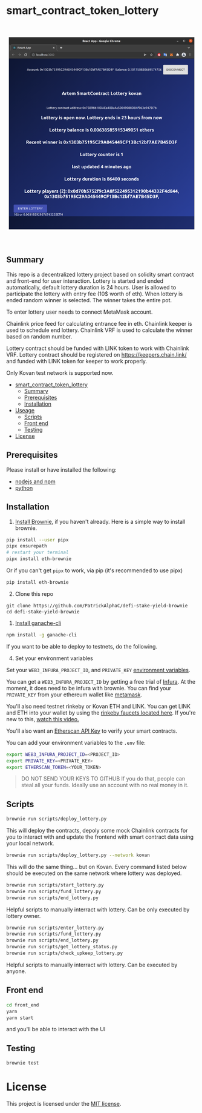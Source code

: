 # smart_contract_token_lottery
<br/>
<p align="center">
<img src="./lottery-web.png" width="500" alt="Artem Lottery">
</a>
</p>
<br/>

## Summary 
This repo is a decentralized lottery project based on solidity smart contract and front-end for user interaction.
Lottery is started and ended automatically, default lottery duration is 24 hours.
User is allowed to participate the lottery with entry fee (10$ worth of eth).
When lottery is ended random winner is selected. The winner takes the entire pot.

To enter lottery user needs to connect MetaMask account.

Chainlink price feed for calculating entrance fee in eth.
Chainlink keeper is used to schedule end lottery.
Chainlink VRF is used to calculate the winner based on random number.

Lottery contract should be funded with LINK token to work with Chainlink VRF.
Lottery contract should be registered on https://keepers.chain.link/ and funded with LINK token for keeper to work properly.

Only Kovan test network is supported now.

- [smart_contract_token_lottery](#smart_contract_token_lottery)
  - [Summary](#summary)
  - [Prerequisites](#prerequisites)
  - [Installation](#installation)
- [Useage](#useage)
  - [Scripts](#scripts)
  - [Front end](#front-end)
  - [Testing](#testing)
- [License](#license)

## Prerequisites

Please install or have installed the following:

- [nodejs and npm](https://nodejs.org/en/download/)
- [python](https://www.python.org/downloads/)
## Installation

1. [Install Brownie](https://eth-brownie.readthedocs.io/en/stable/install.html), if you haven't already. Here is a simple way to install brownie.

```bash
pip install --user pipx
pipx ensurepath
# restart your terminal
pipx install eth-brownie
```
Or if you can't get `pipx` to work, via pip (it's recommended to use pipx)
```bash
pip install eth-brownie
```

2. Clone this repo
```
git clone https://github.com/PatrickAlphaC/defi-stake-yield-brownie
cd defi-stake-yield-brownie
```

1. [Install ganache-cli](https://www.npmjs.com/package/ganache-cli)

```bash
npm install -g ganache-cli
```

If you want to be able to deploy to testnets, do the following. 

4. Set your environment variables

Set your `WEB3_INFURA_PROJECT_ID`, and `PRIVATE_KEY` [environment variables](https://www.twilio.com/blog/2017/01/how-to-set-environment-variables.html). 

You can get a `WEB3_INFURA_PROJECT_ID` by getting a free trial of [Infura](https://infura.io/). At the moment, it does need to be infura with brownie. You can find your `PRIVATE_KEY` from your ethereum wallet like [metamask](https://metamask.io/). 

You'll also need testnet rinkeby or Kovan ETH and LINK. You can get LINK and ETH into your wallet by using the [rinkeby faucets located here](https://docs.chain.link/docs/link-token-contracts#rinkeby). If you're new to this, [watch this video.](https://www.youtube.com/watch?v=P7FX_1PePX0)

You'll also want an [Etherscan API Key](https://etherscan.io/apis) to verify your smart contracts. 

You can add your environment variables to the `.env` file:
```bash
export WEB3_INFURA_PROJECT_ID=<PROJECT_ID>
export PRIVATE_KEY=<PRIVATE_KEY>
export ETHERSCAN_TOKEN=<YOUR_TOKEN>
```
> DO NOT SEND YOUR KEYS TO GITHUB
> If you do that, people can steal all your funds. Ideally use an account with no real money in it. 

## Scripts

```bash
brownie run scripts/deploy_lottery.py
```
This will deploy the contracts, depoly some mock Chainlink contracts for you to interact with and update the frontend with smart contract data using your local network.
```bash
brownie run scripts/deploy_lottery.py --network kovan
```
This will do the same thing... but on Kovan. Every command listed below should be executed on the same network where lottery was deployed.
```bash
brownie run scripts/start_lottery.py
brownie run scripts/fund_lottery.py
brownie run scripts/end_lottery.py
```
Helpful scripts to manually interract with lottery. Can be only executed by lottery owner.
```bash
brownie run scripts/enter_lottery.py
brownie run scripts/fund_lottery.py
brownie run scripts/end_lottery.py
brownie run scripts/get_lottery_status.py
brownie run scripts/check_upkeep_lottery.py
```
Helpful scripts to manually interract with lottery. Can be executed by anyone.

## Front end
```bash
cd front_end
yarn
yarn start
```
and you'll be able to interact with the UI

## Testing

```
brownie test
```

# License

This project is licensed under the [MIT license](LICENSE).
